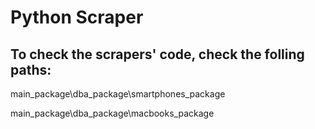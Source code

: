 # Python Scraper 

## To check the scrapers' code, check the folling paths:

main_package\dba_package\smartphones_package

main_package\dba_package\macbooks_package
